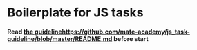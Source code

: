 # Boilerplate for JS tasks

**Read [the guideline]()https://github.com/mate-academy/js_task-guideline/blob/master/README.md before start**
